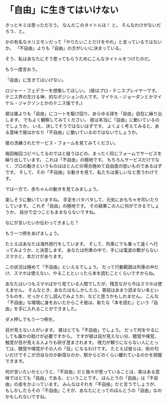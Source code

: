 
# 「自由」に生きてはいけない
 
きっとキミは思っただろう。
なんだこのタイトルは！ と。
そんなわけがないだろう、と。
 
かの有名なホリエモンだって「やりたいことだけをやれ」と言っているではないか。
「不自由」よりも「自由」の方がいいに決まっている。
 
そう、私はあなたにそう思ってもらうためにこんなタイトルをつけたのだ。
 
もう一度言おう。
 
「自由」に生きてはいけない。
 
ロジャー・フェデラーを想像してほしい。
(彼はプロ・テニスプレイヤーです。テニス界の生ける神、的なポジションの人です。マイケル・ジョーダンとかマイケル・ジャクソンとかのテニス版です。)
 
彼は誰よりも「自由」にコートを駆け回り、あらゆる球を「自由」自在に繰り出します。 
でもよく観察してみてください。
彼は本当に「自由」に動いているのでしょうか。
いえ、決してそうではないはずです。
よくよく考えてみると、ある意味で彼はかなり「不自由」に動いているのではないでしょうか。
 
彼の洗練されたサービス・フォームを見てみてください。
 
毎回毎回コピペしてるのではと疑うほどの、まったく同じフォームでサービスを繰り出しています。
これは「不自由」の極地です。 
もちろんサービスだけでなく、プロの動きというものはほとんどの場合極めて自由度の低いものであるはずです。
そして、その「不自由」な動きを見て、私たちは美しいなと思うわけです。
 
では一方で、赤ちゃんの動きを見てみましょう。
 
楽しそうに動いていますね。
手足をバタバタして、元気におもちゃを叩いたりしています。
これぞ「自由」の極地です。 
その結果この人に何ができるでしょうか。
自分で立つこともままならないですね。
 
なにが言いたいか伝わってきました？
 
もう一つ例をあげましょう。
 
たとえばあなたは海外旅行をしています。 
そして、列車にでも乗って遠くへ行ってみようか、と決意します。
あなたは列車の中で、手には電波の繋がらないスマホと、本だけがあります。
 
この状況は極めて「不自由」といえるでしょう。
だって行動範囲は列車の中だけ、スマホは使えない、やることといったら本を読むことくらいですからね。
 
あなたはいつもスマホばかり見ている人間でしたが、残念ながら今はスマホは使えません。
そんなとき、あなたはもしかしたら、普段はあまり読まない本というものを、せっかくだし読んでみようか、などと思うかもしれません。
こんな「不自由」な環境に身をおいたからこそ彼は、新たな「本を読む」という「自由」を手に入れることができました。
 
ダメ押しでもう一つ例を。
 
目が見えない人がいます。
彼はとても「不自由」でしょう。
だって何をやるにしても誰かの助けが必要ですから。
ですが彼は目が見えない分、聴覚や嗅覚、触覚が目が見える人よりも研ぎ澄まされます。
視力が頼りにならない人にとっては、聴覚や嗅覚がその人の「目」になるわけです。
たとえば彼らは、街の匂いだけでそこが渋谷なのか新宿なのか、駅からどのくらい離れているのかを把握できます。
 
何が言いたいかというと、「不自由」だと我々が思っていることは、実はある意味ではとても「自由」である、ということです。 
ほんとうの「自由」は「不自由」の皮をかぶっています。
みんなはそれを「不自由」だと言うでしょうが、もしかしたらその「不自由」こそが、あなたにとってのほんとうの「自由」なのかもしれないですね。
